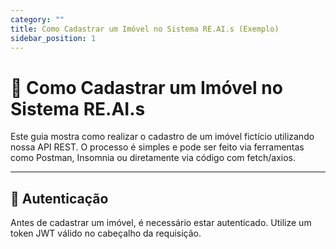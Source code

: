 ```yaml
---
category: ""
title: Como Cadastrar um Imóvel no Sistema RE.AI.s (Exemplo)
sidebar_position: 1
---
```

# 🏡 Como Cadastrar um Imóvel no Sistema RE.AI.s

Este guia mostra como realizar o cadastro de um imóvel fictício utilizando nossa API REST. O processo é simples e pode ser feito via ferramentas como Postman, Insomnia ou diretamente via código com fetch/axios.

- - -

## 🔐 Autenticação

Antes de cadastrar um imóvel, é necessário estar autenticado. Utilize um token JWT válido no cabeçalho da requisição.
